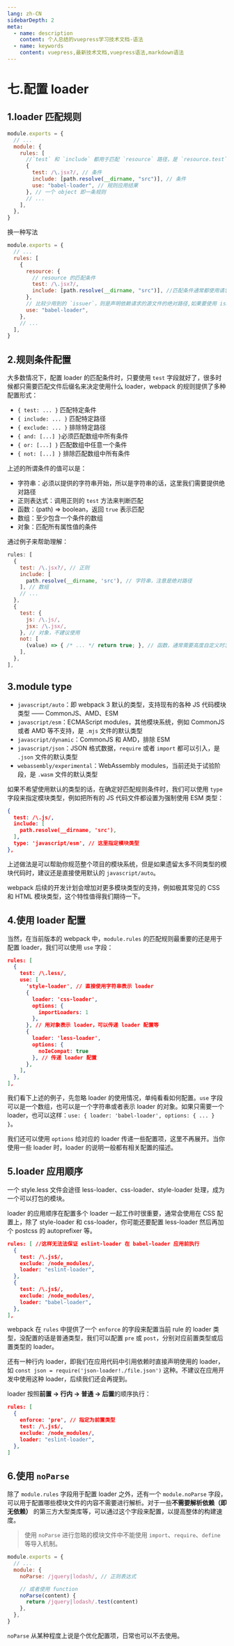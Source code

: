 ```yaml
---
lang: zh-CN
sidebarDepth: 2
meta:
  - name: description
    content: 个人总结的vuepress学习技术文档-语法
  - name: keywords
    content: vuepress,最新技术文档,vuepress语法,markdown语法
---
```


# 七.配置 loader

## 1.loader 匹配规则

```js
module.exports = {
  // ...
  module: {
    rules: [
      //`test` 和 `include` 都用于匹配 `resource` 路径，是 `resource.test` 和 `resource.include` 的简写
      {
        test: /\.jsx?/, // 条件
        include: [path.resolve(__dirname, "src")], // 条件
        use: "babel-loader", // 规则应用结果
      }, // 一个 object 即一条规则
      // ...
    ],
  },
}
```

换一种写法

```js
module.exports = {
  // ...
  rules: [
    {
      resource: {
        // resource 的匹配条件
        test: /\.jsx?/,
        include: [path.resolve(__dirname, "src")], //匹配条件通常都使用请求资源文件的绝对路径来进行匹配
      },
      // 比较少用到的 `issuer`，则是声明依赖请求的源文件的绝对路径,如果要使用 issuer 匹配，便是 issuer: { test: ... }
      use: "babel-loader",
    },
    // ...
  ],
}
```

## 2.规则条件配置

大多数情况下，配置 loader 的匹配条件时，只要使用 `test` 字段就好了，很多时候都只需要匹配文件后缀名来决定使用什么 loader，webpack 的规则提供了多种配置形式：

- `{ test: ... }` 匹配特定条件
- `{ include: ... }` 匹配特定路径
- `{ exclude: ... }` 排除特定路径
- `{ and: [...] }`必须匹配数组中所有条件
- `{ or: [...] }` 匹配数组中任意一个条件
- `{ not: [...] }` 排除匹配数组中所有条件

上述的所谓条件的值可以是：

- 字符串：必须以提供的字符串开始，所以是字符串的话，这里我们需要提供绝对路径
- 正则表达式：调用正则的 `test` 方法来判断匹配
- 函数：(path) => boolean，返回 `true` 表示匹配
- 数组：至少包含一个条件的数组
- 对象：匹配所有属性值的条件

通过例子来帮助理解：

```js
rules: [
  {
    test: /\.jsx?/, // 正则
    include: [
      path.resolve(__dirname, 'src'), // 字符串，注意是绝对路径
    ], // 数组
    // ...
  },
  {
    test: {
      js: /\.js/,
      jsx: /\.jsx/,
    }, // 对象，不建议使用
    not: [
      (value) => { /* ... */ return true; }, // 函数，通常需要高度自定义时才会使用
    ],
  },
],
```

## 3.module type

- `javascript/auto`：即 webpack 3 默认的类型，支持现有的各种 JS 代码模块类型 —— CommonJS、AMD、ESM
- `javascript/esm`：ECMAScript modules，其他模块系统，例如 CommonJS 或者 AMD 等不支持，是 `.mjs` 文件的默认类型
- `javascript/dynamic`：CommonJS 和 AMD，排除 ESM
- `javascript/json`：JSON 格式数据，`require` 或者 `import` 都可以引入，是 `.json` 文件的默认类型
- `webassembly/experimental`：WebAssembly modules，当前还处于试验阶段，是 `.wasm` 文件的默认类型

如果不希望使用默认的类型的话，在确定好匹配规则条件时，我们可以使用 `type` 字段来指定模块类型，例如把所有的 JS 代码文件都设置为强制使用 ESM 类型：

```json
{
  test: /\.js/,
  include: [
    path.resolve(__dirname, 'src'),
  ],
  type: 'javascript/esm', // 这里指定模块类型
},
```

上述做法是可以帮助你规范整个项目的模块系统，但是如果遗留太多不同类型的模块代码时，建议还是直接使用默认的 `javascript/auto`。

webpack 后续的开发计划会增加对更多模块类型的支持，例如极其常见的 CSS 和 HTML 模块类型，这个特性值得我们期待一下。

## 4.使用 loader 配置

当然，在当前版本的 webpack 中，`module.rules` 的匹配规则最重要的还是用于配置 loader，我们可以使用 `use` 字段：

```json
rules: [
  {
    test: /\.less/,
    use: [
      'style-loader', // 直接使用字符串表示 loader
      {
        loader: 'css-loader',
        options: {
          importLoaders: 1
        },
      }, // 用对象表示 loader，可以传递 loader 配置等
      {
        loader: 'less-loader',
        options: {
          noIeCompat: true
        }, // 传递 loader 配置
      },
    ],
  },
],
```

我们看下上述的例子，先忽略 loader 的使用情况，单纯看看如何配置。`use` 字段可以是一个数组，也可以是一个字符串或者表示 loader 的对象。如果只需要一个 loader，也可以这样：`use: { loader: 'babel-loader', options: { ... } }`。

我们还可以使用 `options` 给对应的 loader 传递一些配置项，这里不再展开。当你使用一些 loader 时，loader 的说明一般都有相关配置的描述。

## 5.loader 应用顺序

一个 style.less 文件会途径 less-loader、css-loader、style-loader 处理，成为一个可以打包的模块。

loader 的应用顺序在配置多个 loader 一起工作时很重要，通常会使用在 CSS 配置上，除了 style-loader 和 css-loader，你可能还要配置 less-loader 然后再加个 postcss 的 autoprefixer 等。

```json
rules: [ //这样无法法保证 eslint-loader 在 babel-loader 应用前执行
  {
    test: /\.js$/,
    exclude: /node_modules/,
    loader: "eslint-loader",
  },
  {
    test: /\.js$/,
    exclude: /node_modules/,
    loader: "babel-loader",
  },
],
```

webpack 在 `rules` 中提供了一个 `enforce` 的字段来配置当前 rule 的 loader 类型，没配置的话是普通类型，我们可以配置 `pre` 或 `post`，分别对应前置类型或后置类型的 loader。

还有一种行内 loader，即我们在应用代码中引用依赖时直接声明使用的 loader，如 `const json = require('json-loader!./file.json')` 这种。不建议在应用开发中使用这种 loader，后续我们还会再提到。

 loader 按照**前置 -> 行内 -> 普通 -> 后置**的顺序执行：

```json
rules: [
  {
    enforce: 'pre', // 指定为前置类型
    test: /\.js$/,
    exclude: /node_modules/,
    loader: "eslint-loader",
  },
]
```

## 6.使用 `noParse`

除了 `module.rules` 字段用于配置 loader 之外，还有一个 `module.noParse` 字段，可以用于配置哪些模块文件的内容不需要进行解析。对于一些**不需要解析依赖（即无依赖）** 的第三方大型类库等，可以通过这个字段来配置，以提高整体的构建速度。

> 使用 `noParse` 进行忽略的模块文件中不能使用 `import`、`require`、`define` 等导入机制。

```js
module.exports = {
  // ...
  module: {
    noParse: /jquery|lodash/, // 正则表达式

    // 或者使用 function
    noParse(content) {
      return /jquery|lodash/.test(content)
    },
  },
}
```

`noParse` 从某种程度上说是个优化配置项，日常也可以不去使用。
